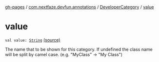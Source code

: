 [gh-pages](../../index.md) / [com.nextfaze.devfun.annotations](../index.md) / [DeveloperCategory](index.md) / [value](./value.md)

# value

`val value: `[`String`](https://kotlinlang.org/api/latest/jvm/stdlib/kotlin/-string/index.html) [(source)](https://github.com/NextFaze/dev-fun/tree/master/devfun-annotations/src/main/java/com/nextfaze/devfun/annotations/Annotations.kt#L176)

The name that to be shown for this category. If undefined the class name will be split by camel case. (e.g. "MyClass" → "My Class")

